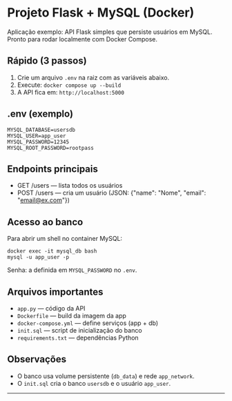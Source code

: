 # Projeto Flask + MySQL (Docker)

Aplicação exemplo: API Flask simples que persiste usuários em MySQL. Pronto para rodar localmente com Docker Compose.

## Rápido (3 passos)
1. Crie um arquivo `.env` na raiz com as variáveis abaixo.
2. Execute: `docker compose up --build`
3. A API fica em: `http://localhost:5000`

## .env (exemplo)
```
MYSQL_DATABASE=usersdb
MYSQL_USER=app_user
MYSQL_PASSWORD=12345
MYSQL_ROOT_PASSWORD=rootpass
```

## Endpoints principais
- GET /users — lista todos os usuários
- POST /users — cria um usuário (JSON: {"name": "Nome", "email": "email@ex.com"})

## Acesso ao banco
Para abrir um shell no container MySQL:

```
docker exec -it mysql_db bash
mysql -u app_user -p
```
Senha: a definida em `MYSQL_PASSWORD` no `.env`.

## Arquivos importantes
- `app.py` — código da API
- `Dockerfile` — build da imagem da app
- `docker-compose.yml` — define serviços (app + db)
- `init.sql` — script de inicialização do banco
- `requirements.txt` — dependências Python

## Observações
- O banco usa volume persistente (`db_data`) e rede `app_network`.
- O `init.sql` cria o banco `usersdb` e o usuário `app_user`.

---

